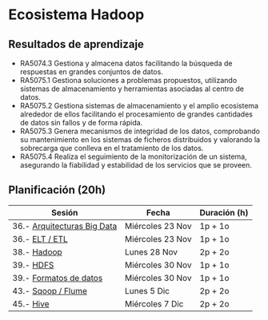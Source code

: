 # Ecosistema Hadoop

## Resultados de aprendizaje

* RA5074.3 Gestiona y almacena datos facilitando la búsqueda de respuestas en grandes conjuntos de datos.
* RA5075.1 Gestiona soluciones a problemas propuestos, utilizando sistemas de almacenamiento y herramientas asociadas al centro de datos.  
* RA5075.2 Gestiona sistemas de almacenamiento y el amplio ecosistema alrededor de ellos facilitando el procesamiento de grandes cantidades de datos sin fallos y de forma rápida.  
* RA5075.3 Genera mecanismos de integridad de los datos, comprobando su mantenimiento en los sistemas de ficheros distribuidos y valorando la sobrecarga que conlleva en el tratamiento de los datos.
* RA5075.4 Realiza el seguimiento de la monitorización de un sistema, asegurando la fiabilidad y estabilidad de los servicios que se proveen.

## Planificación (20h)

| Sesión                                  | Fecha             | Duración (h) |
| ---------                               | -----             | --------- |
| 36.- [Arquitecturas Big Data](01arq.md) | Miércoles 23 Nov  | 1p + 1o   |
| 36.- [ELT / ETL](02etl.md)              | Miércoles 23 Nov  | 1p + 1o   |
| 38.- [Hadoop](03hadoop.md)              | Lunes 28 Nov      | 2p + 2o   |
| 39.- [HDFS](04hdfs.md)                  | Miércoles 30 Nov  | 1p + 1o   |
| 39.- [Formatos de datos](04formatos.md) | Miércoles 30 Nov  | 1p + 1o   |
| 43.- [Sqoop / Flume](05flume.md)        | Lunes 5 Dic       | 2p + 2o   |
| 45.- [Hive](06hive.md)                  | Miércoles 7 Dic   | 2p + 2o   |
